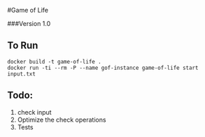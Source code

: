 #Game of Life

###Version 1.0

## To Run

	docker build -t game-of-life .
	docker run -ti --rm -P --name gof-instance game-of-life start input.txt


## Todo:

1) check input
2) Optimize the check operations
3) Tests